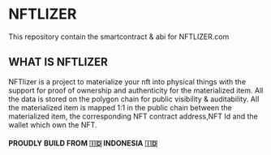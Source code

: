 # NFTLIZER
This repository contain the smartcontract & abi for NFTLIZER.com

## WHAT IS NFTLIZER
NFTlizer is a project to materialize your nft into physical things with the support for proof of ownership and authenticity for the materialized item. All the data is stored on the polygon chain for public visibility & auditability. All the materialized item is mapped 1:1 in the public chain between the materialized item, the corresponding NFT contract address,NFT Id and the wallet which own the NFT.


#### PROUDLY BUILD FROM 🇮🇩 INDONESIA 🇮🇩
